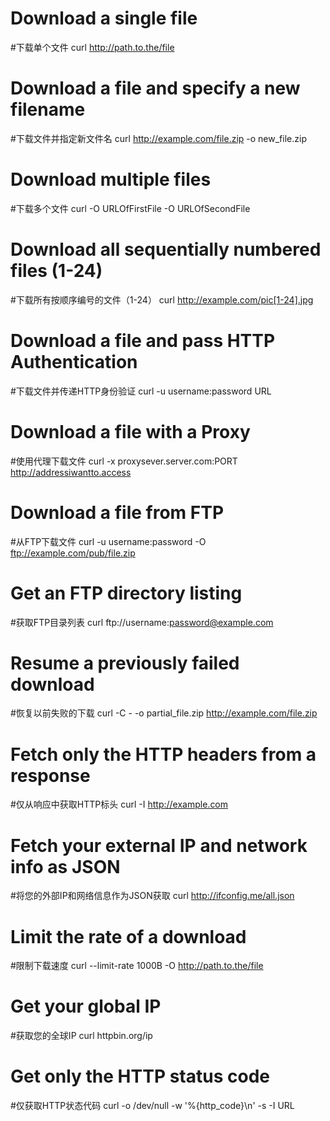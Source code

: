 # Download a single file
#下载单个文件
curl http://path.to.the/file

# Download a file and specify a new filename
#下载文件并指定新文件名
curl http://example.com/file.zip -o new_file.zip

# Download multiple files
#下载多个文件
curl -O URLOfFirstFile -O URLOfSecondFile

# Download all sequentially numbered files (1-24)
#下载所有按顺序编号的文件（1-24）
curl http://example.com/pic[1-24].jpg

# Download a file and pass HTTP Authentication
#下载文件并传递HTTP身份验证
curl -u username:password URL 

# Download a file with a Proxy
#使用代理下载文件
curl -x proxysever.server.com:PORT http://addressiwantto.access

# Download a file from FTP
#从FTP下载文件
curl -u username:password -O ftp://example.com/pub/file.zip

# Get an FTP directory listing
#获取FTP目录列表
curl ftp://username:password@example.com

# Resume a previously failed download
#恢复以前失败的下载
curl -C - -o partial_file.zip http://example.com/file.zip

# Fetch only the HTTP headers from a response
#仅从响应中获取HTTP标头
curl -I http://example.com

# Fetch your external IP and network info as JSON
#将您的外部IP和网络信息作为JSON获取
curl http://ifconfig.me/all.json

# Limit the rate of a download
#限制下载速度
curl --limit-rate 1000B -O http://path.to.the/file

# Get your global IP
#获取您的全球IP
curl httpbin.org/ip 

# Get only the HTTP status code
#仅获取HTTP状态代码
curl -o /dev/null -w '%{http_code}\n' -s -I URL
